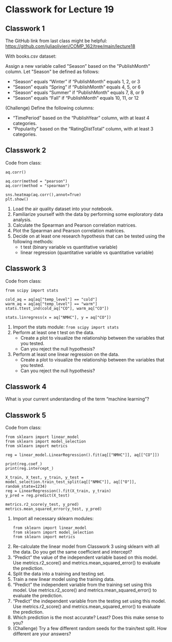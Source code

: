 # Classwork for Lecture 19

## Classwork 1

The GitHub link from last class might be helpful: https://github.com/juliaolivieri/COMP_162/tree/main/lecture18

With books.csv dataset:

Assign a new variable called "Season” based on the "PublishMonth" column. Let "Season"  be defined as follows:
   * “Season” equals “Winter”  if “PublishMonth”  equals 1, 2, or 3
   * “Season”  equals “Spring”  if “PublishMonth” equals 4, 5, or 6
   * “Season”  equals “Summer” if “PublishMonth” equals 7, 8, or 9
   * “Season”  equals “Fall”  if “PublishMonth” equals 10, 11, or 12

(Challenge) Define the following columns:
   * “TimePeriod” based on the “PublishYear” column, with at least 4 categories.
   * “Popularity” based on the “RatingDistTotal” column, with at least 3 categories. 
   
## Classwork 2

Code from class:
```
aq.corr()

aq.corr(method = "pearson")
aq.corr(method = "spearman")

sns.heatmap(aq.corr(),annot=True)
plt.show()
```

1. Load the air quality dataset into your notebook.
1. Familiarize yourself with the data by performing some exploratory data analysis.
1. Calculate the Spearman and Pearson correlation matrices.
1. Plot the Spearman and Pearson correlation matrices.
1. Decide on at least one research hypothesis that can be tested using the following methods:
   * t test (binary variable vs quantitative variable)
   * linear regression (quantitative variable vs quantitative variable)
   
## Classwork 3

Code from class:
```
from scipy import stats

cold_aq = aq[aq["temp_level"] == "cold"]
warm_aq = aq[aq["temp_level"] == "warm"]
stats.ttest_ind(cold_aq["CO"], warm_aq["CO"]) 

stats.linregress(x = aq["NMHC"], y = aq["CO"])
```

1. Import the stats module:  `from scipy import stats`
1. Perform at least one t test on the data.
   * Create a plot to visualize the relationship between the variables that you tested.
   * Can you reject the null hypothesis?
1. Perform at least one linear regression on the data.
   * Create a plot to visualize the relationship between the variables that you tested.
   * Can you reject the null hypothesis?
   
## Classwork 4

What is your current understanding of the term “machine learning”?

## Classwork 5

Code from class:
```
from sklearn import linear_model
from sklearn import model_selection
from sklearn import metrics

reg = linear_model.LinearRegression().fit(aq[["NMHC"]], aq[["CO"]])
   
print(reg.coef_)
print(reg.intercept_)
   
X_train, X_test, y_train, y_test = model_selection.train_test_split(aq[["NMHC"]], aq[["O"]], random_state=1234)
reg = LinearRegression().fit(X_train, y_train)
y_pred = reg.predict(X_test)
   
metrics.r2_score(y_test, y_pred)
metrics.mean_squared_error(y_test, y_pred)
```

1. Import all necessary sklearn modules:
   ```
   from sklearn import linear_model
   from sklearn import model_selection
   from sklearn import metrics
   ``` 
3. Re-calculate the linear model from Classwork 3 using sklearn with all the data. Do you get the same coefficient and intercept?
4. “Predict” the value of the independent variable based on this model. Use metrics.r2_score() and  metrics.mean_squared_error() to evaluate the prediction.
5. Split the data into a training and testing set.
6. Train a new linear model using the training data.
7. “Predict” the independent variable from the training set using this model. Use metrics.r2_score() and  metrics.mean_squared_error() to evaluate the prediction.
8. “Predict” the independent variable from the testing set using this model. Use metrics.r2_score() and  metrics.mean_squared_error() to evaluate the prediction.
9. Which prediction is the most accurate? Least? Does this make sense to you?
10. (Challenge) Try a few different random seeds for the train/test split. How different are your answers?

